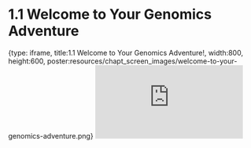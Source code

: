 # 1.1 Welcome to Your Genomics Adventure
 
{type: iframe, title:1.1 Welcome to Your Genomics Adventure!, width:800, height:600, poster:resources/chapt_screen_images/welcome-to-your-genomics-adventure.png}
![](https://vgaysin1.github.io/CURE-MicrobialMysteries-test/welcome-to-your-genomics-adventure.html)
 

 
